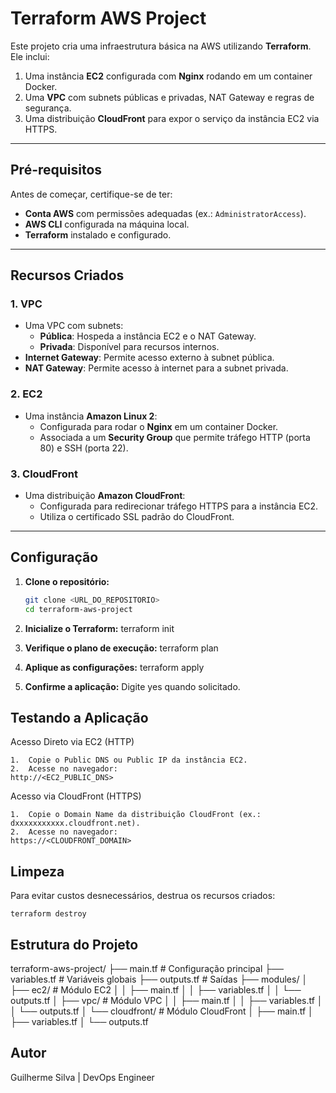 # Terraform AWS Project

Este projeto cria uma infraestrutura básica na AWS utilizando **Terraform**. Ele inclui:

1. Uma instância **EC2** configurada com **Nginx** rodando em um container Docker.
2. Uma **VPC** com subnets públicas e privadas, NAT Gateway e regras de segurança.
3. Uma distribuição **CloudFront** para expor o serviço da instância EC2 via HTTPS.

---

## Pré-requisitos

Antes de começar, certifique-se de ter:

- **Conta AWS** com permissões adequadas (ex.: `AdministratorAccess`).
- **AWS CLI** configurada na máquina local.
- **Terraform** instalado e configurado.

---

## Recursos Criados

### 1. VPC
- Uma VPC com subnets:
  - **Pública**: Hospeda a instância EC2 e o NAT Gateway.
  - **Privada**: Disponível para recursos internos.
- **Internet Gateway**: Permite acesso externo à subnet pública.
- **NAT Gateway**: Permite acesso à internet para a subnet privada.

### 2. EC2
- Uma instância **Amazon Linux 2**:
  - Configurada para rodar o **Nginx** em um container Docker.
  - Associada a um **Security Group** que permite tráfego HTTP (porta 80) e SSH (porta 22).

### 3. CloudFront
- Uma distribuição **Amazon CloudFront**:
  - Configurada para redirecionar tráfego HTTPS para a instância EC2.
  - Utiliza o certificado SSL padrão do CloudFront.

---

## Configuração

1. **Clone o repositório:**
   ```bash
   git clone <URL_DO_REPOSITORIO>
   cd terraform-aws-project

2. **Inicialize o Terraform:**
     terraform init

3. **Verifique o plano de execução:**
     terraform plan

4. **Aplique as configurações:**
     terraform apply

5. **Confirme a aplicação:**
     Digite yes quando solicitado.

## Testando a Aplicação

Acesso Direto via EC2 (HTTP)

	1.	Copie o Public DNS ou Public IP da instância EC2.
	2.	Acesse no navegador:
    http://<EC2_PUBLIC_DNS>

Acesso via CloudFront (HTTPS)

	1.	Copie o Domain Name da distribuição CloudFront (ex.: dxxxxxxxxxxx.cloudfront.net).
	2.	Acesse no navegador:
    https://<CLOUDFRONT_DOMAIN>

## Limpeza

Para evitar custos desnecessários, destrua os recursos criados:

    terraform destroy


## Estrutura do Projeto

terraform-aws-project/
├── main.tf           # Configuração principal
├── variables.tf      # Variáveis globais
├── outputs.tf        # Saídas
├── modules/
│   ├── ec2/          # Módulo EC2
│   │   ├── main.tf
│   │   ├── variables.tf
│   │   └── outputs.tf
│   ├── vpc/          # Módulo VPC
│   │   ├── main.tf
│   │   ├── variables.tf
│   │   └── outputs.tf
│   └── cloudfront/   # Módulo CloudFront
│       ├── main.tf
│       ├── variables.tf
│       └── outputs.tf


## Autor

Guilherme Silva | DevOps Engineer




